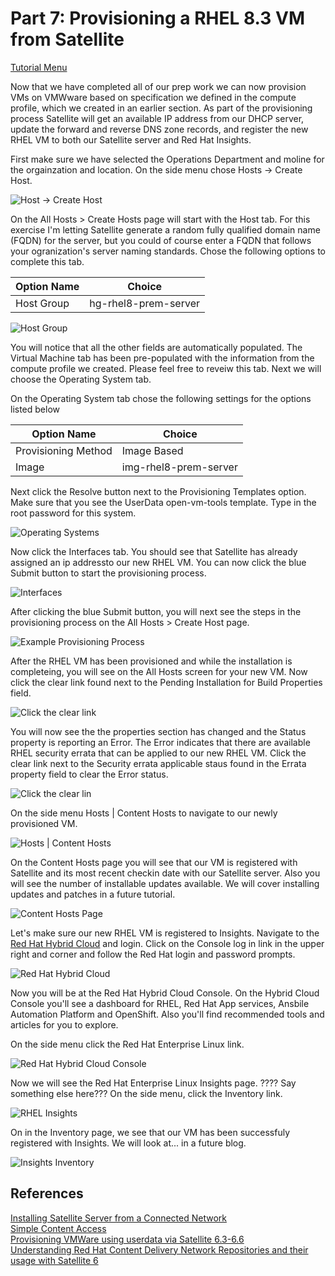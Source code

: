 # Part 7: Provisioning a RHEL 8.3 VM from Satellite

[Tutorial Menu](https://github.com/pslucas0212/RedHat-Satellite-VM-Provisioning-to-vSphere-Tutorial)

Now that we have completed all of our prep work we can now provision VMs on VMWware based on specification we defined in the compute profile, which we created in an earlier section.  As part of the provisioning process Satellite will get an available IP address from our DHCP server, update the forward and reverse DNS zone records, and register the new RHEL VM to both our Satellite server and Red Hat Insights.

First make sure we have selected the Operations Department and moline for the orgainzation and location.  On the side menu chose Hosts -> Create Host.

![Host -> Create Host](/images/sat95.png)

On the All Hosts > Create Hosts page will start with the Host tab.  For this exercise I'm letting Satellite generate a random fully qualified domain name (FQDN) for the server, but you could of course enter a FQDN that follows your ogranization's server naming standards.  Chose the following options to complete this tab.

Option Name | Choice
----------- | ------
Host Group | hg-rhel8-prem-server

![Host Group](/images/sat96a.png)

You will notice that all the other fields are automatically populated.  The Virtual Machine tab has been pre-populated with the information from the compute profile we created.  Please feel free to reveiw this tab.  Next we will choose the Operating System tab.

On the Operating System tab chose the following settings for the options listed below

Option Name | Choice
----------- | ------
Provisioning Method | Image Based
Image | img-rhel8-prem-server

Next click the Resolve button next to the Provisioning Templates option.  Make sure that you see the UserData open-vm-tools template.  Type in the root password for this system. 

![Operating Systems](/images/sat97b.png)

Now click the Interfaces tab.  You should see that Satellite has already assigned an ip addressto our new RHEL VM.  You can now click the blue Submit button to start the provisioning process.

![Interfaces](/images/sat98a.png)

After clicking the blue Submit button, you will next see the steps in the provisioning process on the All Hosts > Create Host page.

![Example Provisioning Process](/images/sat99.png)

After the RHEL VM has been provisioned and while the installation is completeing, you will see on the All Hosts screen for your new VM.  Now click the clear link found next to the Pending Installation for Build Properties field.

![Click the clear link](/images/sat100.png)

You will now see the the properties section has changed and the Status property is reporting an Error.  The Error indicates that there are available RHEL security errata that can be applied to our new RHEL VM.  Click the clear link next to the Security errata applicable staus found in the Errata property field to clear the Error status.  

![Click the clear lin](/images/sat101.png)

On the side menu Hosts | Content Hosts to navigate to our newly provisioned VM.

![Hosts | Content Hosts](/images/sat102.png)

On the Content Hosts page you will see that our VM is registered with Satellite and its most recent checkin date with our Satellite server.  Also you will see the number of installable updates available.  We will cover installing updates and patches in a future tutorial.

![Content Hosts Page](/images/sat103.png)

Let's make sure our new RHEL VM is registered to Insights.  Navigate to the [Red Hat Hybrid Cloud](https://cloud.redhat.com/) and login.  Click on the Console log in link in the upper right and corner and follow the Red Hat login and password prompts.

![Red Hat Hybrid Cloud](/images/sat104.png)

Now you will be at the Red Hat Hybrid Cloud Console. On the Hybrid Cloud Console you'll see a dashboard for RHEL, Red Hat App services, Ansbile Automation Platform and OpenShift.  Also you'll find recommended tools and articles for you to explore.

On the side menu click the Red Hat Enterprise Linux link.

![Red Hat Hybrid Cloud Console](images/sat105.png)

Now we will see the Red Hat Enterprise Linux Insights page.  ???? Say something else here???  On the side menu, click the Inventory link.

![RHEL Insights](/images/sat106.png)

On in the Inventory page, we see that our VM has been successfuly registered with Insights.  We will look at... in a future blog.

![Insights Inventory](/images/sat107.png)







## References  
[Installing Satellite Server from a Connected Network](https://access.redhat.com/documentation/en-us/red_hat_satellite/6.9/html/installing_satellite_server_from_a_connected_network/index)   
[Simple Content Access](https://access.redhat.com/articles/simple-content-access)  
[Provisioning VMWare using userdata via Satellite 6.3-6.6](https://access.redhat.com/blogs/1169563/posts/3640721)  
[Understanding Red Hat Content Delivery Network Repositories and their usage with Satellite 6](https://access.redhat.com/articles/1586183)

